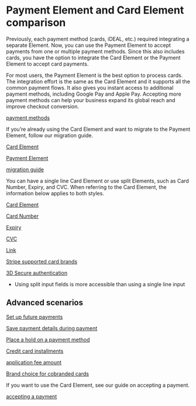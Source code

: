 # Payment Element and Card Element comparison

Previously, each payment method (cards, iDEAL, etc.) required integrating a separate Element. Now, you can use the Payment Element to accept payments from one or multiple payment methods. Since this also includes cards, you have the option to integrate the Card Element or the Payment Element to accept card payments.

For most users, the Payment Element is the best option to process cards. The integration effort is the same as the Card Element and it supports all the common payment flows. It also gives you instant access to additional payment methods, including Google Pay and Apple Pay. Accepting more payment methods can help your business expand its global reach and improve checkout conversion.

[payment methods](/payments/payment-methods/overview)

If you’re already using the Card Element and want to migrate to the Payment Element, follow our migration guide.

[Card Element](/js/element/other_element?type=card)

[Payment Element](/js/element/payment_element)

[migration guide](/payments/payment-element/migration)

You can have a single line Card Element or use split Elements, such as Card Number, Expiry, and CVC. When referring to the Card Element, the information below applies to both styles.

[Card Element](/js/element/other_element?type=card)

[Card Number](/js/element/other_element?type=cardNumber)

[Expiry](/js/element/other_element?type=cardExpiry)

[CVC](/js/element/other_element?type=cardCvc)

[Link](/payments/link)

[Stripe supported card brands](/payments/cards#supported-card-brands)

[3D Secure authentication](/payments/3d-secure)

* Using split input fields is more accessible than using a single line input

## Advanced scenarios

[Set up future payments](/payments/save-and-reuse)

[Save payment details during payment](/payments/save-during-payment)

[Place a hold on a payment method](/payments/place-a-hold-on-a-payment-method)

[Credit card installments](/payments/mx-installments)

[application fee amount](/api/payment_intents/object#payment_intent_object-application_fee_amount)

[Brand choice for cobranded cards](/co-badged-cards-compliance)

If you want to use the Card Element, see our guide on accepting a payment.

[accepting a payment](/payments/card-element)
